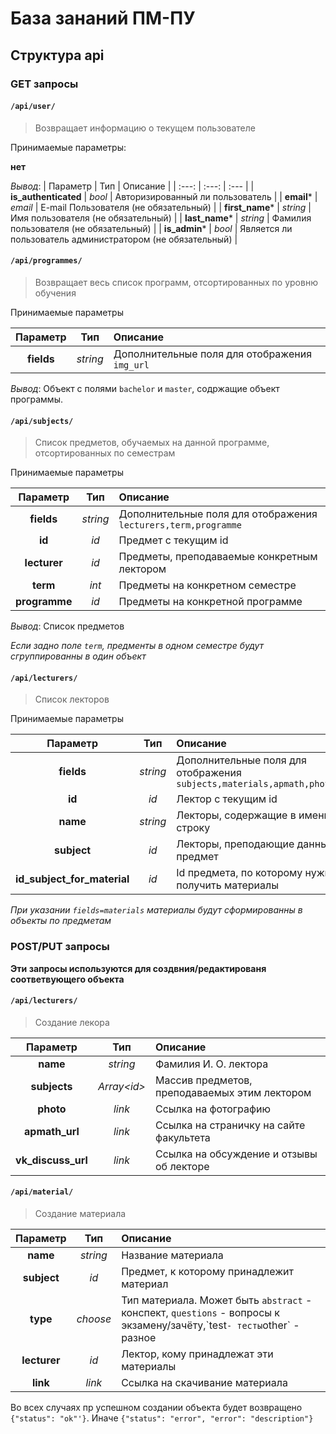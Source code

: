 # База зананий ПМ-ПУ
## Структура api

### GET запросы

#### `/api/user/`
>Возвращает информацию о текущем пользователе

Принимаемые параметры:

**нет**

*Вывод*:
|        Параметр      |   Тип    | Описание                                                   |
|         :---:        |   :---:  |                      :---                                  |
| **is_authenticated** |  *bool*  | Авторизированный ли пользователь                           |
|       **email***     |  *email* | E-mail Пользователя (не обязательный)                      |
|     **first_name***  | *string* | Имя пользователя (не обязательный)                         |
|      **last_name***  | *string* | Фамилия пользователя (не обязательный)                     |
|      **is_admin***   |  *bool*  | Является ли пользователь администратором (не обязательный) |


#### `/api/programmes/`
>Возвращает весь список программ, отсортированных по уровню обучения

Принимаемые параметры 

|  Параметр   |   Тип    |                    Описание                   |
|    :---:    |   :---:  |                      :---                     |
|  **fields** | *string* | Дополнительные поля для отображения `img_url` |

*Вывод*:
Объект с полями `bachelor` и `master`, содржащие объект программы.

#### `/api/subjects/`
> Список предметов, обучаемых на данной программе, отсортированных по семестрам

Принимаемые параметры

|  Параметр    |    Тип   |  Описание                                                      |
|    :---:     |   :---:  | :---                                                           |
|  **fields**  | *string* | Дополнительные поля для отображения `lecturers,term,programme` |
|     **id**   |   *id*   | Предмет с текущим id                                           |
| **lecturer** |   *id*   | Предметы, преподаваемые конкретным лектором                    |
|   **term**   |   *int*  | Предметы на конкретном семестре                                |
|**programme** |   *id*   | Предметы на конкретной программе                               |

*Вывод*: Список предметов

*Если задно поле `term`, предменты в одном семестре будут сгруппированны в один объект*

#### `/api/lecturers/`
> Список лекторов

Принимаемые параметры
                
|           Параметр          |   Тип    |  Описание                                                                |
|             :---:           |  :---:   |  :---                                                                    |
|          **fields**         | *string* | Дополнительные поля для отображения `subjects,materials,apmath,photo,vk` |
|            **id**           |   *id*   | Лектор с текущим id                                                      |
|           **name**          | *string* | Лекторы, содержащие в имени строку                                       |
|          **subject**        |   *id*   | Лекторы, преподающие данный предмет                                      |
| **id_subject_for_material** |   *id*   | Id предмета, по которому нужно получить материалы                        |

*При указании `fields=materials` материалы будут сформированны в объекты по предметам*

### POST/PUT запросы

**Эти запросы используются для создвния/редактированя соответвующего объекта**

#### `/api/lecturers/`

> Создание лекора

|      Параметр      |      Тип      | Описание                                      |
|        :---:       |     :---:     |  :---                                         |
|      **name**      |    *string*   | Фамилия И. О. лектора                         |
|     **subjects**   | *Array\<id\>* | Массив предметов, преподаваемых этим лектором |
|      **photo**     |     *link*    | Ссылка на фотографию                          |
|   **apmath_url**   |     *link*    | Ссылка на страничку на сайте факультета       |
| **vk_discuss_url** |     *link*    | Ссылка на обсуждение и отзывы об лекторе      |

#### `/api/material/`
>Создание материала

|    Параметр  |    Тип   | Описание                                                                                                                   |
|     :---:    |   :---:  |  :---                                                                                                                      |
|   **name**   | *string* | Название материала                                                                                                         |
|  **subject** |   *id*   | Предмет, к которому принадлежит материал                                                                                   |
|   **type**   | *choose* | Тип материала. Может быть `abstract` - конспект, `questions` - вопросы к экзамену/зачёту,\`test` - тесты `other` - разное  |
| **lecturer** |   *id*   | Лектор, кому принадлежат эти материалы                                                                                     |
|   **link**   |  *link*  | Ссылка на скачивание материала                                                                                             |


Во всех случаях пр успешном создании объекта будет возвращено `{"status": "ok"'}`. 
Иначе `{"status": "error", "error": "description"}`